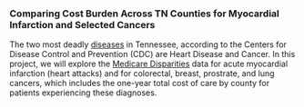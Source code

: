### Comparing Cost Burden Across TN Counties for Myocardial Infarction and Selected Cancers

The two most deadly [diseases](https://www.cdc.gov/nchs/pressroom/states/tennessee/tennessee.htm) in Tennessee, according to the Centers for Disease Control and Prevention (CDC) are Heart Disease and Cancer. In this project, we will explore the [Medicare Disparities](https://data.cms.gov/mapping-medicare-disparities) data for acute myocardial infarction (heart attacks) and for colorectal, breast, prostrate, and lung cancers, which includes the one-year total cost of care by county for patients experiencing these diagnoses.